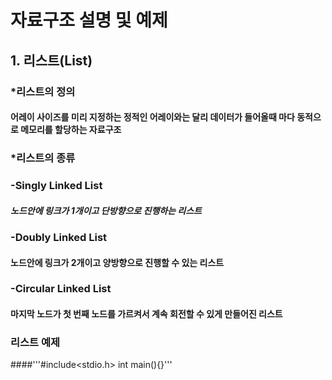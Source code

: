 # 자료구조 설명 및 예제

## 1. 리스트(List)

### *리스트의 정의

#### 어레이 사이즈를 미리 지정하는 정적인 어레이와는 달리 데이터가 들어올때 마다 동적으로 메모리를 할당하는 자료구조

### *리스트의 종류

### -Singly Linked List
##### 노드안에 링크가 1개이고 단방향으로 진행하는 리스트

### -Doubly Linked List
#### 노드안에 링크가 2개이고 양방향으로 진행할 수 있는 리스트

### -Circular Linked List
#### 마지막 노드가 첫 번째 노드를 가르켜서 계속 회전할 수 있게 만들어진 리스트

### 리스트 예제

####'''#include<stdio.h>
int main(){}'''
